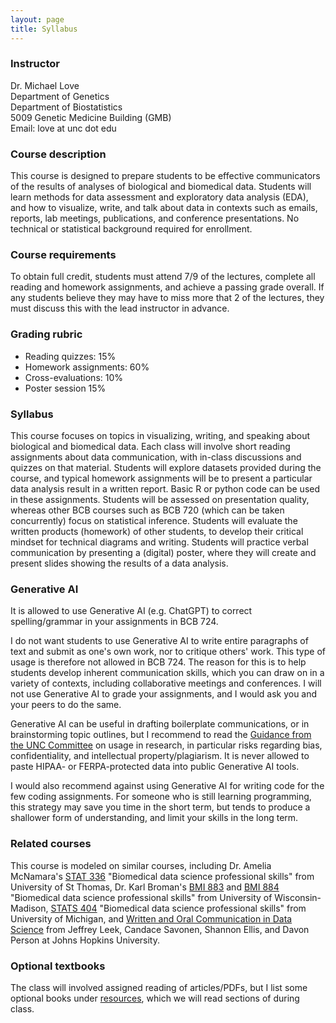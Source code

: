```yaml
---
layout: page
title: Syllabus
---
```


### Instructor

Dr. Michael Love <br/>
Department of Genetics <br/>
Department of Biostatistics <br/>
5009 Genetic Medicine Building (GMB) <br/>
Email: love at unc dot edu 

### Course description

This course is designed to prepare students to be effective
communicators of the results of analyses of biological and biomedical
data. Students will learn methods for data assessment and exploratory
data analysis (EDA), and how to visualize, write, and talk about data
in contexts such as emails, reports, lab meetings, publications, and
conference presentations. No technical or statistical background
required for enrollment. 

### Course requirements

To obtain full credit, students must attend 7/9 of the lectures,
complete all reading and homework assignments, and achieve a passing
grade overall. If any students believe they may have to miss more that
2 of the lectures, they must discuss this with the lead instructor
in advance.

### Grading rubric

* Reading quizzes: 15%
* Homework assignments: 60%
* Cross-evaluations: 10%
* Poster session 15%

### Syllabus

This course focuses on topics in visualizing, writing, and speaking
about biological and biomedical data. Each class will involve short
reading assignments about data communication, with in-class
discussions and quizzes on that material. Students will explore
datasets provided during the course, and typical homework assignments
will be to present a particular data analysis result in a written
report. Basic R or python code can be used in these
assignments. Students will be assessed on presentation quality,
whereas other BCB courses such as BCB 720 (which can be taken
concurrently) focus on statistical inference. Students will evaluate
the written products (homework) of other students, to develop their
critical mindset for technical diagrams and writing. Students will
practice verbal communication by presenting a (digital) poster, where
they will create and present slides showing the results of a data
analysis.

### Generative AI

It is allowed to use Generative AI (e.g. ChatGPT) to correct
spelling/grammar in your assignments in BCB 724.

I do not want students to use Generative AI to write entire paragraphs
of text and submit as one's own work, nor to critique others'
work. This type of usage is therefore not allowed in BCB 724. The
reason for this is to help students develop inherent communication
skills, which you can draw on in a variety of contexts, including
collaborative meetings and conferences. I will not use Generative AI
to grade your assignments, and I would ask you and your peers to do
the same.

Generative AI can be useful in drafting boilerplate communications,
or in brainstorming topic outlines, but I recommend to read the 
[Guidance from the UNC Committee](https://provost.unc.edu/generative-ai-usage-guidance-for-the-research-community/)
on usage in research, in particular risks regarding bias,
confidentiality, and intellectual property/plagiarism.
It is never allowed to paste HIPAA- or FERPA-protected data into
public Generative AI tools.

I would also recommend against using Generative AI for writing code
for the few coding assignments. For someone who is still learning
programming, this strategy may save you time in the short term, but
tends to produce a shallower form of understanding, and limit your
skills in the long term.

### Related courses

This course is modeled on similar courses, including Dr. Amelia McNamara's
[STAT 336](https://www.amelia.mn/STAT336/) 
"Biomedical data science professional skills"
from University of St Thomas, Dr. Karl Broman's 
[BMI 883](https://kbroman.org/BMI883/) and [BMI 884](https://kbroman.org/BMI884/)
"Biomedical data science professional skills"
from University of Wisconsin-Madison, 
[STATS 404](https://dept.stat.lsa.umich.edu/~ritterma/stat404/syllabus.html) 
"Biomedical data science professional skills"
from University of Michigan, and 
[Written and Oral Communication in Data Science](https://leanpub.com/universities/courses/jhu/cbds-communication)
from Jeffrey Leek, Candace Savonen, Shannon Ellis, and Davon Person
at Johns Hopkins University.

### Optional textbooks

The class will involved assigned reading of articles/PDFs, but I list
some optional books under [resources](resources), which we will read
sections of during class. 
